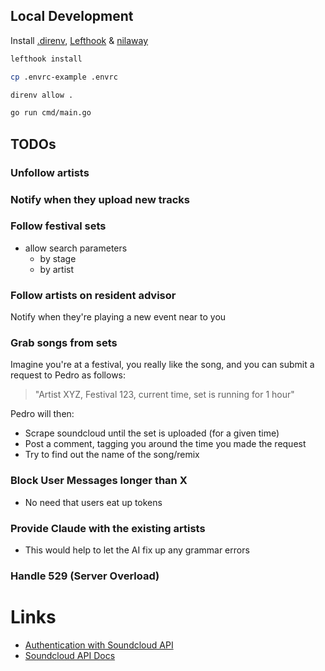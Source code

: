 ## Local Development

Install [.direnv](https://github.com/direnv/direnv), [Lefthook](https://github.com/evilmartians/lefthook) & [nilaway](https://github.com/uber-go/nilaway?tab=readme-ov-file#standalone-checker)

```bash
lefthook install

cp .envrc-example .envrc

direnv allow .

go run cmd/main.go
```

## TODOs

### Unfollow artists

### Notify when they upload new tracks

### Follow festival sets

- allow search parameters
    - by stage
    - by artist

### Follow artists on resident advisor

Notify when they're playing a new event near to you

### Grab songs from sets

Imagine you're at a festival, you really like the song, and you can submit a request to Pedro as follows:

> "Artist XYZ, Festival 123, current time, set is running for 1 hour"

Pedro will then:

- Scrape soundcloud until the set is uploaded (for a given time)
- Post a comment, tagging you around the time you made the request
- Try to find out the name of the song/remix

### Block User Messages longer than X

- No need that users eat up tokens

### Provide Claude with the existing artists

- This would help to let the AI fix up any grammar errors

### Handle 529 (Server Overload)

# Links

- [Authentication with Soundcloud API](https://developers.soundcloud.com/docs#authentication)
- [Soundcloud API Docs](https://developers.soundcloud.com/docs/api/explorer/open-api)